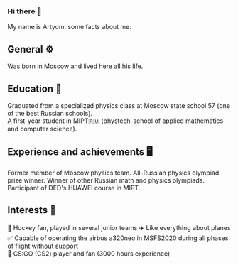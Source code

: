 ### Hi there 👋
My name is Artyom, some facts about me:  

## General ⚙️
Was born in Moscow and lived here all his life.  
## Education 📖
Graduated from a specialized physics class at Moscow state school 57 (one of the best Russian schools).  
A first-year student in MIPT🇷🇺 (phystech-school of applied mathematics and computer science). 
## Experience and achievements 🖥️
Former member of Moscow physics team. All-Russian physics olympiad prize winner. Winner of other Russian math and physics olympiads.  
Participant of DED's HUAWEI course in MIPT.  
## Interests 💬
🏒 Hockey fan, played in several junior teams
✈️ Like everything about planes  
✅ Сapable of operating the airbus a320neo in MSFS2020 during all phases of flight without support  
🔫 CS:GO (CS2) player and fan (3000 hours experience)

